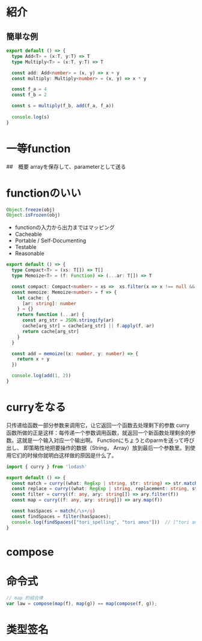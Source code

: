 # 紹介
## 簡単な例
```typescript
export default () => {
  type Add<T> = (x:T, y:T) => T
  type Multiply<T> = (x:T, y:T) => T  

  const add: Add<number> = (x, y) => x + y
  const multiply: Multiply<number> = (x, y) => x * y

  const f_a = 4
  const f_b = 2

  const s = multiply(f_b, add(f_a, f_a))
  
  console.log(s)
}

```

# 一等function 
##　概要
arrayを保存して、parameterとして送る

# functionのいい
```typescript
Object.freeze(obj)
Object.isFrozen(obj)
```
+ functionの入力から出力まではマッピング
+ Cacheable
+ Portable / Self-Documenting
+ Testable
+ Reasonable
```typescript
export default () => {
  type Compact<T> = (xs: T[]) => T[]
  type Memoize<T> = (f: Function) => (...ar: T[]) => T

  const compact: Compact<number> = xs =>  xs.filter(x => x !== null && x !== undefined)
  const memoize: Memoize<number> = f => {
    let cache: {
      [ar: string]: number
    } = {}
    return function (...ar) {
      const arg_str = JSON.stringify(ar)
      cache[arg_str] = cache[arg_str] || f.apply(f, ar)
      return cache[arg_str]
    }
  }

  const add = memoize((x: number, y: number) => {
    return x + y
  })

  console.log(add(1, 2))
}
```

# curryをなる
只传递给函数一部分参数来调用它，让它返回一个函数去处理剩下的参数
curry 函数所做的正是这样：每传递一个参数调用函数，就返回一个新函数处理剩余的参数。这就是一个输入对应一个输出啊。
Functionにちょうとのparmを送って呼び出し、
即策略性地把要操作的数据（String， Array）放到最后一个参数里。到使用它们的时候你就明白这样做的原因是什么了。
```typescript
import { curry } from 'lodash'

export default () => {
  const match = curry((what: RegExp | string, str: string) => str.match(what))
  const replace = curry((what: RegExp | string, replacement: string, str: string) =>  str.replace(what, replacement))
  const filter = curry((f: any, ary: string[]) => ary.filter(f))
  const map = curry((f: any, ary: string[]) => ary.map(f))

  const hasSpaces = match(/\s+/g)
  const findSpaces = filter(hasSpaces);
  console.log(findSpaces(["tori_spelling", "tori amos"]))  // ["tori amos"]
}
```

# compose

# 命令式
```typescript
// map 的组合律
var law = compose(map(f), map(g)) == map(compose(f, g));
```

# 类型签名


